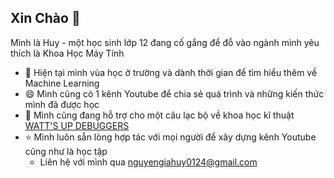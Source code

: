 ## Xin Chào 👋
Mình là Huy - một học sinh lớp 12 đang cố gắng để đỗ vào ngành mình yêu thích là Khoa Học Máy Tính  
- 🌱 Hiện tại mình vùa học ở trường và dành thời gian để tìm hiểu thêm về Machine Learning
- 😄 Mình cũng có 1 kênh Youtube để chia sẻ quá trình và những kiến thức mình đã được học
- 👯 Mình cũng đang hỗ trợ cho một câu lạc bộ về khoa học kĩ thuật [WATT'S UP DEBUGGERS](https://www.facebook.com/WattupDebuggers/)
- ⭐ Mình luôn sẵn lòng hợp tác với mọi người để xây dựng kênh Youtube cũng như là học tập
  + Liên hệ với mình qua nguyengiahuy0124@gmail.com

